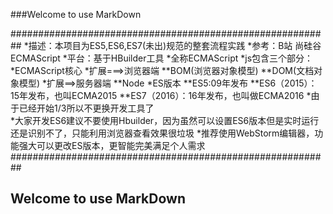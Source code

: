 ###Welcome to use MarkDown


##########################################################
*描述：本项目为ES5,ES6,ES7(未出)规范的整套流程实践
*参考：B站 尚硅谷ECMAScript
*平台：基于HBuilder工具
*全称ECMAScript
*js包含三个部分：
	*ECMAScript核心
	*扩展===>浏览器端
		**BOM(浏览器对象模型)
		**DOM(文档对象模型)
	*扩展==>服务器端
		**Node
	*ES版本
		**ES5:09年发布
		**ES6（2015）：15年发布，也叫ECMA2015
		**ES7（2016）：16年发布，也叫做ECMA2016
*由于已经开始1/3所以不更换开发工具了		
*大家开发ES6建议不要使用Hbuilder，因为虽然可以设置ES6版本但是实时运行还是识别不了，只能利用浏览器查看效果很垃圾
*推荐使用WebStorm编辑器，功能强大可以更改ES版本，更智能完美满足个人需求
##########################################################
## Welcome to use MarkDown
